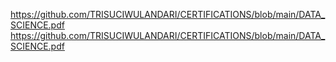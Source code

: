 https://github.com/TRISUCIWULANDARI/CERTIFICATIONS/blob/main/DATA_SCIENCE.pdf
https://github.com/TRISUCIWULANDARI/CERTIFICATIONS/blob/main/DATA_SCIENCE.pdf
